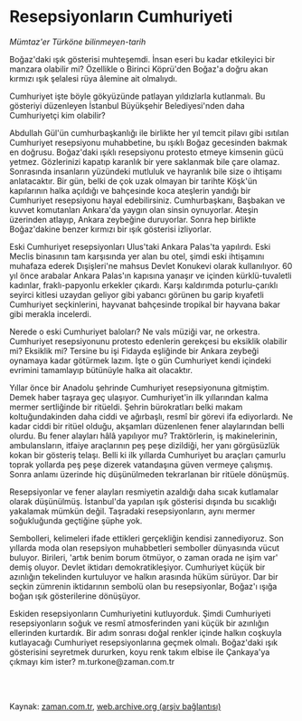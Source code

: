 # Resepsiyonların Cumhuriyeti

*Mümtaz'er Türköne bilinmeyen-tarih*

<td class="news-spot">
<p>Boğaz'daki ışık gösterisi muhteşemdi. İnsan eseri bu kadar etkileyici bir manzara olabilir mi? Özellikle o Birinci Köprü'den Boğaz'a doğru akan kırmızı ışık şelalesi rüya âlemine ait olmalıydı.</p>
<p><p>Cumhuriyet işte böyle gökyüzünde patlayan yıldızlarla kutlanmalı. Bu gösteriyi düzenleyen İstanbul Büyükşehir Belediyesi'nden daha Cumhuriyetçi kim olabilir?
<p>Abdullah Gül'ün cumhurbaşkanlığı ile birlikte her yıl temcit pilavı gibi ısıtılan Cumhuriyet resepsiyonu muhabbetine, bu ışıklı Boğaz gecesinden bakmak en doğrusu. Boğaz'daki ışıklı resepsiyonu protesto etmeye kimsenin gücü yetmez. Gözlerinizi kapatıp karanlık bir yere saklanmak bile çare olamaz. Sonrasında insanların yüzündeki mutluluk ve hayranlık bile size o ihtişamı anlatacaktır. Bir gün, belki de çok uzak olmayan bir tarihte Köşk'ün kapılarının halka açıldığı ve bahçesinde koca ateşlerin yandığı bir Cumhuriyet resepsiyonu hayal edebilirsiniz. Cumhurbaşkanı, Başbakan ve kuvvet komutanları Ankara'da yaygın olan sinsin oynuyorlar. Ateşin üzerinden atlayıp, Ankara zeybeğine duruyorlar. Sonra hep birlikte Boğaz'dakine benzer kırmızı bir ışık gösterisi izliyorlar.
<p>Eski Cumhuriyet resepsiyonları Ulus'taki Ankara Palas'ta yapılırdı. Eski Meclis binasının tam karşısında yer alan bu otel, şimdi eski ihtişamını muhafaza ederek Dışişleri'ne mahsus Devlet Konukevi olarak kullanılıyor. 60 yıl önce arabalar Ankara Palas'ın kapısına yanaşır ve içinden kürklü-tuvaletli kadınlar, fraklı-papyonlu erkekler çıkardı. Karşı kaldırımda poturlu-çarıklı seyirci kitlesi uzaydan geliyor gibi yabancı görünen bu garip kıyafetli Cumhuriyet seçkinlerini, hayvanat bahçesinde tropikal bir hayvana bakar gibi merakla incelerdi.
<p>Nerede o eski Cumhuriyet baloları? Ne vals müziği var, ne orkestra. Cumhuriyet resepsiyonunu protesto edenlerin gerekçesi bu eksiklik olabilir mi? Eksiklik mi? Tersine bu işi Fidayda eşliğinde bir Ankara zeybeği oynamaya kadar götürmek lazım. İşte o gün Cumhuriyet kendi içindeki evrimini tamamlayıp bütünüyle halka ait olacaktır.
<p>Yıllar önce bir Anadolu şehrinde Cumhuriyet resepsiyonuna gitmiştim. Demek haber taşraya geç ulaşıyor. Cumhuriyet'in ilk yıllarından kalma mermer sertliğinde bir ritüeldi. Şehrin bürokratları belki makam koltuğundakinden daha ciddi ve ağırbaşlı, resmî bir görevi ifa ediyorlardı. Ne kadar ciddi bir ritüel olduğu, akşamları düzenlenen fener alaylarından belli olurdu. Bu fener alayları hâlâ yapılıyor mu? Traktörlerin, iş makinelerinin, ambulansların, itfaiye araçlarının peş peşe dizildiği, her yanı görgüsüzlük kokan bir gösteriş telaşı. Belli ki ilk yıllarda Cumhuriyet bu araçları çamurlu toprak yollarda peş peşe dizerek vatandaşına güven vermeye çalışmış. Sonra anlamı üzerinde hiç düşünülmeden tekrarlanan bir ritüele dönüşmüş.
<p>Resepsiyonlar ve fener alayları resmiyetin azaldığı daha sıcak kutlamalar olarak düşünülmüş. İstanbul'da yapılan ışık gösterisi dışında bu sıcaklığı yakalamak mümkün değil. Taşradaki resepsiyonların, aynı mermer soğukluğunda geçtiğine şüphe yok.
<p>Sembolleri, kelimeleri ifade ettikleri gerçekliğin kendisi zannediyoruz. Son yıllarda moda olan resepsiyon muhabbetleri semboller dünyasında vücut buluyor. Birileri, 'artık benim borum ötmüyor, o zaman orada ne işim var' demiş oluyor. Devlet iktidarı demokratikleşiyor. Cumhuriyet küçük bir azınlığın tekelinden kurtuluyor ve halkın arasında hüküm sürüyor. Dar bir seçkin zümrenin iktidarının sembolü olan bu resepsiyonlar, Boğaz'ı ışığa boğan ışık gösterilerine dönüşüyor.
<p>Eskiden resepsiyonların Cumhuriyetini kutluyorduk. Şimdi Cumhuriyeti resepsiyonların soğuk ve resmî atmosferinden yani küçük bir azınlığın ellerinden kurtardık. Bir adım sonrası doğal renkler içinde halkın coşkuyla kutlayacağı Cumhuriyet resepsiyonlarına geçmek olmalı. Boğaz'daki ışık gösterisini seyretmek dururken, koyu renk takım elbise ile Çankaya'ya çıkmayı kim ister? m.turkone@zaman.com.tr</p>
<p></p>

<p><br/> </p></p></p></p></p></p></p></p></p></td>

Kaynak: [zaman.com.tr](http://zaman.com.tr/yazar.do?yazino=1046981), [web.archive.org (arşiv bağlantısı)](http://web.archive.org/web/20101106022318/http://www.zaman.com.tr:80/yazar.do?yazino=1046981)
